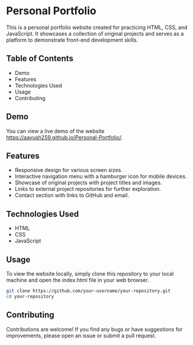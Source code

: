 # Personal Portfolio
This is a personal portfolio website created for practicing HTML, CSS, and JavaScript. It showcases a collection of original projects and serves as a platform to demonstrate front-end development skills.

## Table of Contents
- Demo
- Features
- Technologies Used
- Usage
- Contributing

## Demo
You can view a live demo of the website https://aayush259.github.io/Personal-Portfolio/.

## Features
- Responsive design for various screen sizes.
- Interactive navigation menu with a hamburger icon for mobile devices.
- Showcase of original projects with project titles and images.
- Links to external project repositories for further exploration.
- Contact section with links to GitHub and email.

## Technologies Used
- HTML
- CSS
- JavaScript

## Usage
To view the website locally, simply clone this repository to your local machine and open the index.html file in your web browser.

```bash
git clone https://github.com/your-username/your-repository.git
cd your-repository

```
## Contributing
Contributions are welcome! If you find any bugs or have suggestions for improvements, please open an issue or submit a pull request.